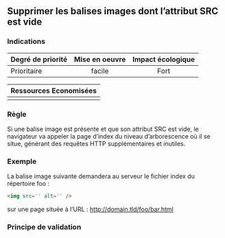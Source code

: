 ## Supprimer les balises images dont l’attribut SRC est vide
### Indications
| Degré de priorité |      Mise en oeuvre       |  Impact écologique    | 
|-------------------|:-------------------------:|:---------------------:|
|  Prioritaire      |   facile                  |  Fort                 | 


|Ressources Economisées                                      |
|:----------------------------------------------------------:|
|    |

### Règle
Si une balise image est présente et que son attribut SRC est vide, le navigateur va appeler la page d’index du niveau d’arborescence où il se situe, générant des requêtes HTTP supplémentaires et inutiles.

### Exemple
La balise image suivante demandera au serveur le fichier index du répertoire foo :
```html
<img src='' alt='' />
```
sur une page située à l’URL :
http://domain.tld/foo/bar.html

### Principe de validation

